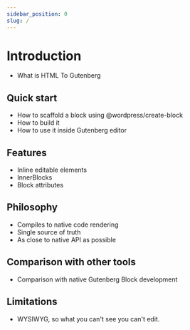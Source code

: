 ```yaml
---
sidebar_position: 0
slug: /
---
```


# Introduction

- What is HTML To Gutenberg

## Quick start

- How to scaffold a block using @wordpress/create-block
- How to build it
- How to use it inside Gutenberg editor

## Features

- Inline editable elements
- InnerBlocks
- Block attributes

## Philosophy

- Compiles to native code rendering
- Single source of truth
- As close to native API as possible

## Comparison with other tools

- Comparison with native Gutenberg Block development

## Limitations

- WYSIWYG, so what you can't see you can't edit.
